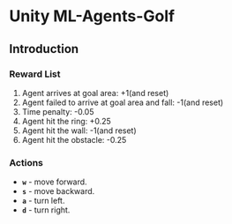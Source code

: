 # Unity ML-Agents-Golf

## Introduction

### Reward List
  1. Agent arrives at goal area: +1(and reset)
  2. Agent failed to arrive at goal area and fall: -1(and reset)
  3. Time penalty: -0.05
  4. Agent hit the ring: +0.25
  5. Agent hit the wall: -1(and reset)
  6. Agent hit the obstacle: -0.25

### Actions
- **`w`** - move forward.
- **`s`** - move backward.
- **`a`** - turn left.
- **`d`** - turn right.
